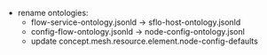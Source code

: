 
- rename ontologies:
  - flow-service-ontology.jsonld -> sflo-host-ontology.jsonld
  - config-flow-ontology.jsonld -> node-config-ontology.jsonl
  - update concept.mesh.resource.element.node-config-defaults 
